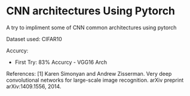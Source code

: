 # CNN architectures Using Pytorch
A try to impliment some of CNN common architectures using pytorch 

Dataset used: CIFAR10

Accurcy: 
- First Try: 83% Accurcy - VGG16 Arch


References: 
[1] Karen Simonyan and Andrew Zisserman. Very deep convolutional networks for large-scale image recognition. arXiv preprint arXiv:1409.1556, 2014.
